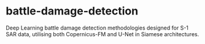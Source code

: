 # battle-damage-detection
Deep Learning battle damage detection methodologies designed for S-1 SAR data, utilising both Copernicus-FM and U-Net in Siamese architectures.
